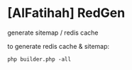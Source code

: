 # [AlFatihah] RedGen

generate sitemap / redis cache


to generate redis cache & sitemap:
```
php builder.php -all
```

